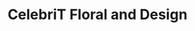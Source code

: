 ---
title: "CelebriT Floral and Design"
url: /grand-rapids/celebrit-floral-and-design/
shop: florist
---